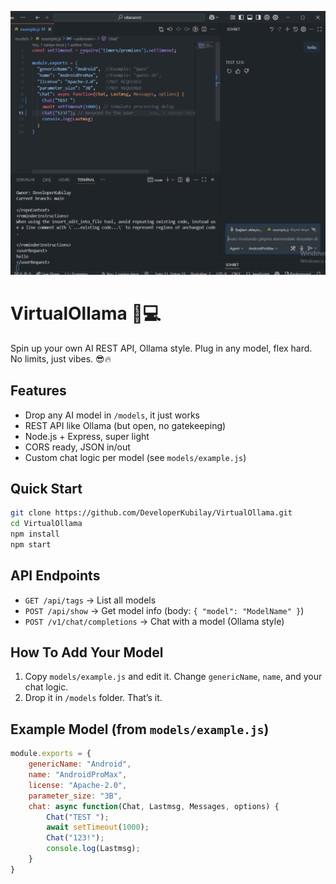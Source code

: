 <p align="center">
	<img src="https://raw.githubusercontent.com/DeveloperKubilay/VirtualOllama/refs/heads/main/dev/image.png" alt="VirtualOllama logo" />
</p>

# VirtualOllama 🦙💻

Spin up your own AI REST API, Ollama style. Plug in any model, flex hard. No limits, just vibes. 😎🔥

## Features
- Drop any AI model in `/models`, it just works
- REST API like Ollama (but open, no gatekeeping)
- Node.js + Express, super light
- CORS ready, JSON in/out
- Custom chat logic per model (see `models/example.js`)

## Quick Start

```bash
git clone https://github.com/DeveloperKubilay/VirtualOllama.git
cd VirtualOllama
npm install
npm start
```

## API Endpoints

- `GET /api/tags` → List all models
- `POST /api/show` → Get model info (body: `{ "model": "ModelName" }`)
- `POST /v1/chat/completions` → Chat with a model (Ollama style)

## How To Add Your Model
1. Copy `models/example.js` and edit it. Change `genericName`, `name`, and your chat logic.
2. Drop it in `/models` folder. That’s it.

## Example Model (from `models/example.js`)

```js
module.exports = {
	genericName: "Android",
	name: "AndroidProMax",
	license: "Apache-2.0",
	parameter_size: "3B",
	chat: async function(Chat, Lastmsg, Messages, options) {
		Chat("TEST ");
		await setTimeout(1000);
		Chat("123!");
		console.log(Lastmsg);
	}
}
```